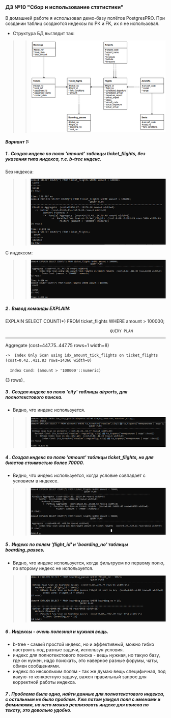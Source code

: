 ### ДЗ №10 "Сбор и использование статистики"
В домашней работе я использовал демо-базу полётов PostgresPRO. При создании таблиц создаются индексы по PK и FK, их я не использовал.
- Структура БД выглядит так:
>> ![alt tag](https://github.com/vinogradishev/vinogradishev/blob/255d61a07c9ad4847e95ff2040ff71e928bd2c7f/structure.png)

#### _Вариант 1:_ 
##### 1 . Создал индекс по полю 'amount' таблицы ticket_flights, без указания типа индекса, т.е. b-tree индекс.

Без индекса:

>> ![alt tag](https://github.com/vinogradishev/vinogradishev/blob/255d61a07c9ad4847e95ff2040ff71e928bd2c7f/amount_wo_ind.png)

С индексом:

>> ![alt tag](https://github.com/vinogradishev/vinogradishev/blob/255d61a07c9ad4847e95ff2040ff71e928bd2c7f/amount_w_ind.png)

##### 2 . Вывод команды EXPLAIN:

EXPLAIN SELECT COUNT(*) FROM ticket_flights WHERE amount > 100000;
                                                  
                                                  QUERY PLAN
---------------------------------------------------------------------------------------------------------------
Aggregate  (cost=447.75..447.75 rows=1 width=8)

    ->  Index Only Scan using idx_amount_tick_flights on ticket_flights  (cost=0.42..411.83 rows=14366 width=0)

      Index Cond: (amount > '100000'::numeric)

(3 rows)_

##### 3 . Создал индекс по полю 'city' таблицы airports, для полнотекстового поиска.
- Видно, что индекс используется. 
>> ![alt tag](https://github.com/vinogradishev/vinogradishev/blob/255d61a07c9ad4847e95ff2040ff71e928bd2c7f/text_idx.png)

##### 4 . Создал индекс по полю 'amount' таблицы ticket_flights, но для билетов стоимостью более 70000.
- Видно, что индекс используется, когда условие совпадает с условием в индексе. 
>> ![alt tag](https://github.com/vinogradishev/vinogradishev/blob/255d61a07c9ad4847e95ff2040ff71e928bd2c7f/wherecond.png)

##### 5 . Индекс по полям 'flight_id' и 'boarding_no' таблицы boarding_passes.
- Видно, что индекс используется, когда фильтруем по первому полю, по второму индекс не используется. 
>> ![alt tag](https://github.com/vinogradishev/vinogradishev/blob/255d61a07c9ad4847e95ff2040ff71e928bd2c7f/two_poles.png)

##### 6 . Индексы - очень полезная и нужная вещь.
- b-tree - самый простой индекс, но и эффективный, можно гибко настроить под разные задачи, используя условия.
- индекс для полнотекстового поиска - вещь нужная, но такую базу, где он нужен, надо поискать, это наверное разные форумы, чаты, обмен сообщениями.
- индекс по нескольким полям - так же думаю вещь специфичная, под какую-то конкретную задачу, важен правильный запрос для корректной работы индекса.

##### 7 . Проблема была одна, найти данные для полнотекстового индекса, с остальным не было проблем. Уже потом увидел поля с именами и фамилиями, на него можно реализовать индекс для поиска по тексту, это довольно удобно.


